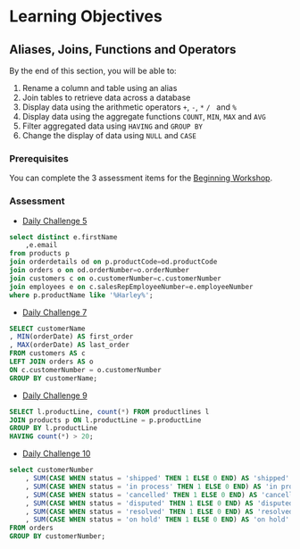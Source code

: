 # Learning Objectives
## Aliases, Joins, Functions and Operators
By the end of this section, you will be able to:
1. Rename a column and table using an alias 
1. Join tables to retrieve data across a database
1. Display data using the arithmetic operators `+`, `-`, `*` `/ ` and `%`
1. Display data using the aggregate functions `COUNT`, `MIN`, `MAX` and `AVG`
1. Filter aggregated data using `HAVING` and `GROUP BY`
1. Change the display of data using `NULL` and `CASE`

### Prerequisites
You can complete the 3 assessment items for the [Beginning Workshop](./00-Beginning.md).

### Assessment 
* [Daily Challenge 5](https://www.sqlprep.com/sc_dailychallenge/daily-challenge-5/)
```sql
select distinct e.firstName
    ,e.email
from products p
join orderdetails od on p.productCode=od.productCode
join orders o on od.orderNumber=o.orderNumber
join customers c on o.customerNumber=c.customerNumber
join employees e on c.salesRepEmployeeNumber=e.employeeNumber
where p.productName like '%Harley%';
```

* [Daily Challenge 7](https://www.sqlprep.com/sc_dailychallenge/daily-challenge-7/)
```sql
SELECT customerName
, MIN(orderDate) AS first_order
, MAX(orderDate) AS last_order
FROM customers AS c 
LEFT JOIN orders AS o
ON c.customerNumber = o.customerNumber
GROUP BY customerName;
```

* [Daily Challenge 9](https://www.sqlprep.com/sc_dailychallenge/daily-challenge-9/)
```sql
SELECT l.productLine, count(*) FROM productlines l
JOIN products p ON l.productLine = p.productLine
GROUP BY l.productLine
HAVING count(*) > 20;
```

* [Daily Challenge 10](https://www.sqlprep.com/sc_dailychallenge/daily-challenge-10/)
```sql
select customerNumber
    , SUM(CASE WHEN status = 'shipped' THEN 1 ELSE 0 END) AS 'shipped'
    , SUM(CASE WHEN status = 'in process' THEN 1 ELSE 0 END) AS 'in process'
    , SUM(CASE WHEN status = 'cancelled' THEN 1 ELSE 0 END) AS 'cancelled'
    , SUM(CASE WHEN status = 'disputed' THEN 1 ELSE 0 END) AS 'disputed'
    , SUM(CASE WHEN status = 'resolved' THEN 1 ELSE 0 END) AS 'resolved'
    , SUM(CASE WHEN status = 'on hold' THEN 1 ELSE 0 END) AS 'on hold'
FROM orders
GROUP BY customerNumber;
```


 
